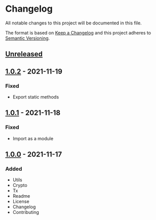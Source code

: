 # Changelog

All notable changes to this project will be documented in this file.

The format is based on [Keep a Changelog](https://keepachangelog.com/en/1.0.0/)
and this project adheres to [Semantic Versioning](https://semver.org/spec/v2.0.0.html).

## [Unreleased]

## [1.0.2] - 2021-11-19
### Fixed
- Export static methods

## [1.0.1] - 2021-11-18
### Fixed
- Import as a module

## [1.0.0] - 2021-11-17
### Added
- Utils
- Crypto
- Tx
- Readme
- License
- Changelog
- Contributing

[Unreleased]: https://github.com/adshares/ads-js/compare/v1.0.2...HEAD

[1.0.2]: https://github.com/adshares/ads-js/compare/v1.0.0...v1.0.2
[1.0.1]: https://github.com/adshares/ads-js/compare/v1.0.0...v1.0.1
[1.0.0]: https://github.com/adshares/ads-js/releases/tag/v1.0.0
